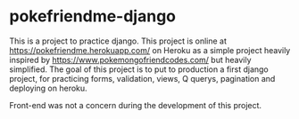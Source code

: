 # pokefriendme-django

This is a project to practice django.
This project is online at https://pokefriendme.herokuapp.com/ on Heroku as a simple project heavily inspired by https://www.pokemongofriendcodes.com/ but heavily simplified.
The goal of this project is to put to production a first django project, for practicing forms, validation, views, Q querys, pagination and deploying on heroku.


Front-end was not a concern during the development of this project.
